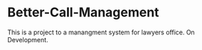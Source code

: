 # Better-Call-Management
This is a project to a manangment system for lawyers office. On Development.
